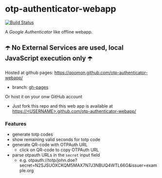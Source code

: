 # otp-authenticator-webapp
[![Build Status](https://travis-ci.com/qoomon/otp-authenticator-webapp.svg?branch=master)](https://travis-ci.com/qoomon/otp-authenticator-webapp)

A *Google Authenticator* like offline webapp.

## ☂️ No External Services are used, local JavaScript execution only ☂️

Hosted at github pages: https://qoomon.github.com/otp-authenticator-webapp/
* branch: [gh-pages](https://github.com/qoomon/otp-authenticator-webapp/tree/gh-pages)

Or host it on your onw GitHub account 
* Just fork this repo and this web app is available at [https://\<USERNAME>.github.com/otp-authenticator-webapp/](https://USERNAME.github.com/otp-authenticator-webapp/)


### Features
* generate totp codes
* show remaining valid seconds for totp code
* generate QR-code with OTPAuth URL
  * click on QR-code to copy OTPAuth URL
* parse otpauth URLs in the `secret` input field
  * e.g. otpauth://totp/john.doe?secret=N2SJSUOXCKQM5MAX7N7J3NBUQ4WTL66G&issuer=example.org
